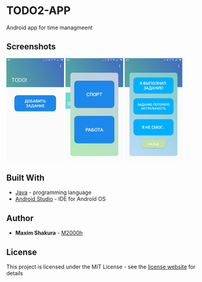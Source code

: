 # TODO2-APP

Android app for time managmeent

## Screenshots
<p float="left">
  <img src="/screenshots/photo_2019-06-03_22-35-02.jpg" width="30%" />
  <img src="/screenshots/photo_2019-06-03_22-34-51.jpg" width="30%" />
  <img src="/screenshots/photo_2019-06-03_22-34-46.jpg" width="30%" />
</p>

## Built With

* [Java](https://www.java.com/) - programming language
* [Android Studio](https://developer.android.com/studio) - IDE for Android OS

## Author

* **Maxim Shakura** - [M2000h](https://github.com/M2000h)

## License

This project is licensed under the MIT License - see the [license website](https://opensource.org/licenses/MIT) for details
